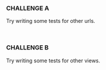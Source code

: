 ### CHALLENGE A

Try writing some tests for other urls.

 

### CHALLENGE B

Try writing some tests for other views.
